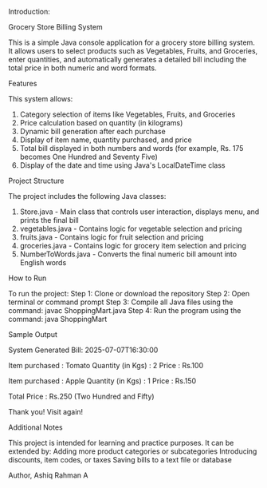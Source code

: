 Introduction:

Grocery Store Billing System

This is a simple Java console application for a grocery store billing system. It allows users to select products such as Vegetables, Fruits, and Groceries, enter quantities, and automatically generates a detailed bill including the total price in both numeric and word formats.

Features

This system allows:

1. Category selection of items like Vegetables, Fruits, and Groceries
2. Price calculation based on quantity (in kilograms)
3. Dynamic bill generation after each purchase
4. Display of item name, quantity purchased, and price
5. Total bill displayed in both numbers and words (for example, Rs. 175 becomes One Hundred and Seventy Five)
6. Display of the date and time using Java's LocalDateTime class

Project Structure

The project includes the following Java classes:

1. Store.java - Main class that controls user interaction, displays menu, and prints the final bill
2. vegetables.java - Contains logic for vegetable selection and pricing
3. fruits.java - Contains logic for fruit selection and pricing
4. groceries.java - Contains logic for grocery item selection and pricing
5. NumberToWords.java - Converts the final numeric bill amount into English words

How to Run

To run the project:
Step 1: Clone or download the repository
Step 2: Open terminal or command prompt
Step 3: Compile all Java files using the command: javac ShoppingMart.java
Step 4: Run the program using the command: java ShoppingMart

Sample Output

System Generated Bill:
2025-07-07T16:30:00

Item purchased : Tomato
Quantity (in Kgs) : 2
Price : Rs.100

Item purchased : Apple
Quantity (in Kgs) : 1
Price : Rs.150

Total Price : Rs.250 (Two Hundred and Fifty)

Thank you! Visit again!

Additional Notes

This project is intended for learning and practice purposes.
It can be extended by:
Adding more product categories or subcategories
Introducing discounts, item codes, or taxes
Saving bills to a text file or database

Author,
Ashiq Rahman A
